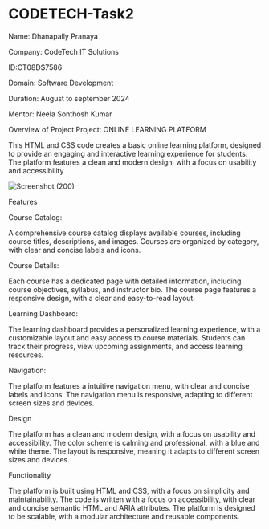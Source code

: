 # CODETECH-Task2
Name: Dhanapally Pranaya

Company: CodeTech IT Solutions

ID:CT08DS7586

Domain: Software Development

Duration: August to september 2024

Mentor: Neela Sonthosh Kumar

Overview of Project Project: 
ONLINE LEARNING PLATFORM

This HTML and CSS code creates a basic online learning platform, designed to provide an engaging and interactive learning experience for students. The platform features a clean and modern design, with a focus on usability and accessibility

![Screenshot (200)](https://github.com/user-attachments/assets/6201826f-1f39-4aea-b3d2-e9c50e582c0f)


Features

Course Catalog:

A comprehensive course catalog displays available courses, including course titles, descriptions, and images.
Courses are organized by category, with clear and concise labels and icons.

Course Details:

Each course has a dedicated page with detailed information, including course objectives, syllabus, and instructor bio.
The course page features a responsive design, with a clear and easy-to-read layout.

Learning Dashboard:

The learning dashboard provides a personalized learning experience, with a customizable layout and easy access to course materials.
Students can track their progress, view upcoming assignments, and access learning resources.

Navigation:

The platform features a intuitive navigation menu, with clear and concise labels and icons.
The navigation menu is responsive, adapting to different screen sizes and devices.

Design

The platform has a clean and modern design, with a focus on usability and accessibility.
The color scheme is calming and professional, with a blue and white theme.
The layout is responsive, meaning it adapts to different screen sizes and devices.

Functionality

The platform is built using HTML and CSS, with a focus on simplicity and maintainability.
The code is written with a focus on accessibility, with clear and concise semantic HTML and ARIA attributes.
The platform is designed to be scalable, with a modular architecture and reusable components.




